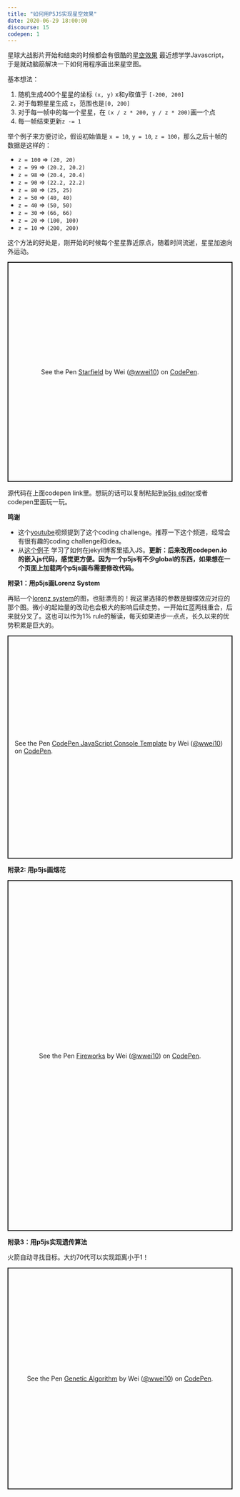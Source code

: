 ```yaml
---
title: "如何用P5JS实现星空效果"
date: 2020-06-29 18:00:00
discourse: 15
codepen: 1
---
```



星球大战影片开始和结束的时候都会有很酷的[星空效果](https://starwarsblog.starwars.com/wp-content/uploads/2020/04/star-wars-backgrounds-14.jpg) 最近想学学Javascript，于是就动脑筋解决一下如何用程序画出来星空图。

<!--more-->

基本想法：

1. 随机生成400个星星的坐标 `(x, y)` x和y取值于 `[-200, 200]`
2. 对于每颗星星生成 `z`，范围也是`[0, 200]`
3. 对于每一帧中的每一个星星，在 `(x / z * 200, y / z * 200)`画一个点
4. 每一帧结束更新`z -= 1`

举个例子来方便讨论，假设初始值是 `x = 10`, `y = 10`, `z = 100`，那么之后十帧的数据是这样的：

- `z = 100` => `(20, 20)`
- `z = 99` => `(20.2, 20.2)`
- `z = 98` => `(20.4, 20.4)`
- `z = 90` => `(22.2, 22.2)`
- `z = 80` => `(25, 25)`
- `z = 50` => `(40, 40)`
- `z = 40` => `(50, 50)`
- `z = 30` => `(66, 66)`
- `z = 20` => `(100, 100)`
- `z = 10` => `(200, 200)`

这个方法的好处是，刚开始的时候每个星星靠近原点，随着时间流逝，星星加速向外运动。

<p class="codepen" data-height="493" data-theme-id="light" data-default-tab="js,result" data-user="wwei10" data-slug-hash="ZEWOGpm" style="height: 493px; box-sizing: border-box; display: flex; align-items: center; justify-content: center; border: 2px solid; margin: 1em 0; padding: 1em;" data-pen-title="Starfield">
  <span>See the Pen <a href="https://codepen.io/wwei10/pen/ZEWOGpm">
  Starfield</a> by Wei (<a href="https://codepen.io/wwei10">@wwei10</a>)
  on <a href="https://codepen.io">CodePen</a>.</span>
</p>

源代码在上面codepen link里。想玩的话可以复制粘贴到[p5js editor](https://editor.p5js.org)或者codepen里面玩一玩。

**鸣谢**
-  这个[youtube](https://www.youtube.com/watch?v=17WoOqgXsRM)视频提到了这个coding challenge。推荐一下这个频道，经常会有很有趣的coding challenge和idea。
- 从[这个例子](https://raw.githubusercontent.com/KevinWorkman/HappyCoding/gh-pages/examples/p5js/_posts/2018-07-04-fireworks.md) 学习了如何在jekyll博客里插入JS。**更新：后来改用codepen.io的嵌入js代码，感觉更方便。因为一个p5js有不少global的东西，如果想在一个页面上加载两个p5js画布需要修改代码。**


**附录1：用p5js画Lorenz System**

再贴一个[lorenz system](https://en.wikipedia.org/wiki/Lorenz_system)的图，也挺漂亮的！我这里选择的参数是蝴蝶效应对应的那个图。微小的起始量的改动也会极大的影响后续走势。一开始红蓝两线重合，后来就分叉了。这也可以作为1% rule的解读，每天如果进步一点点，长久以来的优势积累是巨大的。

<p class="codepen" data-height="500" data-theme-id="light" data-default-tab="js,result" data-user="wwei10" data-slug-hash="WNwxvxd" style="height: 500px; box-sizing: border-box; display: flex; align-items: center; justify-content: center; border: 2px solid; margin: 1em 0; padding: 1em;" data-pen-title="CodePen JavaScript Console Template">
  <span>See the Pen <a href="https://codepen.io/wwei10/pen/WNwxvxd">
  CodePen JavaScript Console Template</a> by Wei (<a href="https://codepen.io/wwei10">@wwei10</a>)
  on <a href="https://codepen.io">CodePen</a>.</span>
</p>

**附录2: 用p5js画烟花**

<p class="codepen" data-height="786" data-theme-id="light" data-default-tab="js,result" data-user="wwei10" data-slug-hash="PoNGBoJ" style="height: 786px; box-sizing: border-box; display: flex; align-items: center; justify-content: center; border: 2px solid; margin: 1em 0; padding: 1em;" data-pen-title="Fireworks">
  <span>See the Pen <a href="https://codepen.io/wwei10/pen/PoNGBoJ">
  Fireworks</a> by Wei (<a href="https://codepen.io/wwei10">@wwei10</a>)
  on <a href="https://codepen.io">CodePen</a>.</span>
</p>

**附录3：用p5js实现遗传算法**

火箭自动寻找目标。大约70代可以实现距离小于1！

<p class="codepen" data-height="497" data-theme-id="light" data-default-tab="js,result" data-user="wwei10" data-slug-hash="jOqBpgp" style="height: 497px; box-sizing: border-box; display: flex; align-items: center; justify-content: center; border: 2px solid; margin: 1em 0; padding: 1em;" data-pen-title="Genetic Algorithm">
  <span>See the Pen <a href="https://codepen.io/wwei10/pen/jOqBpgp">
  Genetic Algorithm</a> by Wei (<a href="https://codepen.io/wwei10">@wwei10</a>)
  on <a href="https://codepen.io">CodePen</a>.</span>
</p>